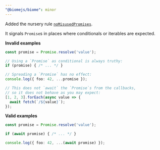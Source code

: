 ```yaml
---
"@biomejs/biome": minor
---
```


Added the nursery rule
[`noMisusedPromises`](https://biomejs.dev/linter/rules/no-misused-promises/).

It signals `Promise`s in places where conditionals or iterables are expected.

**Invalid examples**

```ts
const promise = Promise.resolve('value');

// Using a `Promise` as conditional is always truthy:
if (promise) { /* ... */ }

// Spreading a `Promise` has no effect:
console.log({ foo: 42, ...promise });

// This does not `await` the `Promise`s from the callbacks,
// so it does not behave as you may expect:
[1, 2, 3].forEach(async value => {
  await fetch(`/${value}`);
});
```

**Valid examples**

```ts
const promise = Promise.resolve('value');

if (await promise) { /* ... */ }

console.log({ foo: 42, ...(await promise) });
```
